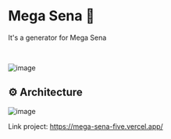 <h1>Mega Sena 🥇</h1>
<p>It's a generator for Mega Sena</p>
</br>

![image](https://github.com/user-attachments/assets/dc6a863d-9815-463c-9173-41f017749896)

## :gear: Architecture
![image](https://github.com/user-attachments/assets/d3a1d116-4eb4-4b5b-b9ca-75e9095518e4)

Link project: https://mega-sena-five.vercel.app/
